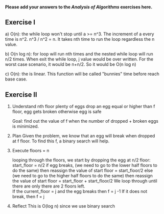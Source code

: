 #### Please add your answers to the **_Analysis of Algorithms_** exercises here.

## Exercise I

a) O(n): the while loop won't stop until a >= n^3. The increment of a every time is n^2. n^3 / n^2 = n. It takes nth time to run the loop regardless the n value.

b) O(n log n): for loop will run nth times and the nested while loop will run n/2 times. When exit the while loop, j value would be over written. For the worst case scenario, it would be n+n/2. So it would be O(n log n)

c) O(n): the is linear. This function will be called "bunnies" time before reach base case.

## Exercise II

1. Understand
   nth floor
   plenty of eggs
   drop an egg equal or higher than f floor, egg gets broken
   otherwise egg is safe

   Goal: find out the value of f when the number of dropped + broken eggs is minimized.

2. Plan
   Given the problem, we know that an egg will break when dropped at f floor. To find this f, a binary search will help.

3. Execute
   floors = n

   looping through the floors, we start by dropping the egg at n/2 floor: start_floor = n/2
   if egg breaks, (we need to go to the lower half floors to do the same)
   then reassign the value of start floor = start_floor/2
   else (we need to go to the higher half floors to do the same)
   then reassign the value of start floor = start_floor + start_floor/2
   We loop through until there are only there are 2 floors left.  
   If the current_floor = j and the egg breaks
   then f = j -1
   If it does not break,
   then f = j

4. Reflect
   This is O(log n) since we use binary search
